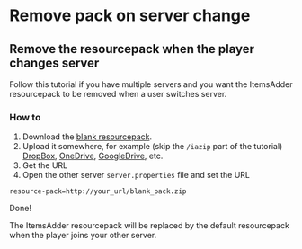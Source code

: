 # Remove pack on server change

## Remove the resourcepack when the player changes server

Follow this tutorial if you have multiple servers and you want the ItemsAdder resourcepack to be removed when a user switches server.

### How to

1. Download the [blank resourcepack](http://matteodev.it/spigot/itemsadder/blank_pack.zip).
2. Upload it somewhere, for example (skip the `/iazip` part of the tutorial) [DropBox](../../plugin-usage/resourcepack-hosting/resourcepack-on-dropbox.md), [OneDrive](../../plugin-usage/resourcepack-hosting/onedrive.md), [GoogleDrive](../../plugin-usage/resourcepack-hosting/google-drive.md), etc.
3. Get the URL
4. Open the other server `server.properties` file and set the URL


```properties server.properties lines icon="properties"
resource-pack=http://your_url/blank_pack.zip
```


Done!

The ItemsAdder resourcepack will be replaced by the default resourcepack when the player joins your other server.

